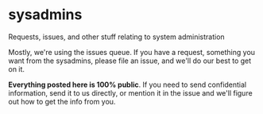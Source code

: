 sysadmins
=========

Requests, issues, and other stuff relating to system administration

Mostly, we're using the issues queue. If you have a request, something you want from the sysadmins, please file an issue, and we'll do our best to get on it.

**Everything posted here is 100% public**. If you need to send confidential information, send it to us directly, or mention it in the issue and we'll figure out how to get the info from you.
